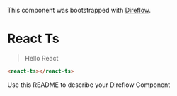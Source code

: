 This component was bootstrapped with [Direflow](https://direflow.io).

# React Ts
> Hello React

```html
<react-ts></react-ts>
```

Use this README to describe your Direflow Component